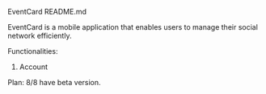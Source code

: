 EventCard README.md

EventCard is a mobile application that enables users to manage their social network efficiently.

Functionalities:
1. Account

Plan:
8/8 have beta version.

